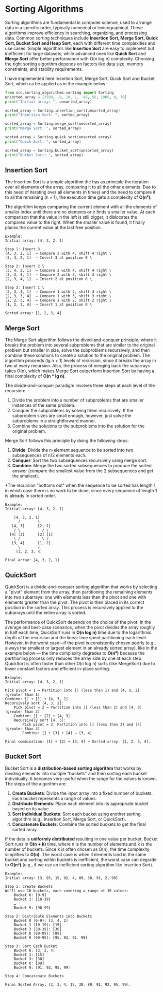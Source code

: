 # Sorting Algorithms

Sorting algorithms are fundamental in computer science, used to arrange data in a 
specific order, typically numerical or lexicographical. These algorithms improve 
efficiency in searching, organizing, and processing data. Common sorting techniques 
include **Insertion Sort, Merge Sort, Quick Sort, Bucket Sort and 
Heap Sort**, each with different time complexities and use cases. Simple algorithms 
like **Insertion Sort** are easy to implement but inefficient for large datasets, while 
advanced ones like **Quick Sort** and **Merge Sort** offer better performance with O(n log n)
complexity. Choosing the right sorting algorithm depends on factors like data size,
memory constraints, and stability requirements.

I have implemented here Insertion Sort, Merge Sort, Quick Sort and Bucket Sort, 
which ca be applied as in the example below:

```python
from src.sorting_algorithms.sorting import Sorting
unsorted_array = [3500, -8, 10, 1, -98, 56, 1000, 0, 70]
print("Initial array: ", unsorted_array)

sorted_array = Sorting.insertion_sort(unsorted_array)
print("Insertion Sort: ", sorted_array)

sorted_array = Sorting.merge_sort(unsorted_array)
print("Merge Sort: ", sorted_array)

sorted_array = Sorting.quick_sort(unsorted_array)
print("Quick Sort: ", sorted_array)

sorted_array = Sorting.bucket_sort(unsorted_array)
print("Bucket Sort: ", sorted_array)
```

## Insertion Sort
The Insertion Sort is a simple algorithm the has as principle the iteration over all elements
of the array, comparing it to all the other elements. Due to this need of iterating over
all elements (n times) and the need to compare it to all the remaining (n + 1), the 
execution time gets a complexity of **O(n²)**. 

The algorithm keeps comparing the current
element with all the elements of smaller index until there are no elements or ir finds a 
smaller value. At each comparison that the value in the left is still bigger, it dislocates
the compared value to the right. When the smaller value is found, it finally places the current
value at the last free position.

    Example:
    Initial array: [4, 3, 2, 1]

    Step 1: Insert 3 
    [4, 3, 2, 1]  → Compare 3 with 4, shift 4 right \
    [3, 4, 2, 1]  → Insert 3 at position 0 \
    
    Step 2: Insert 2 \
    [3, 4, 2, 1]  → Compare 2 with 4, shift 4 right \
    [3, 3, 4, 1]  → Compare 2 with 3, shift 3 right \
    [2, 3, 4, 1]  → Insert 2 at position 0 \
    
    Step 3: Insert 1 \
    [2, 3, 4, 1]  → Compare 1 with 4, shift 4 right \
    [2, 3, 3, 4]  → Compare 1 with 3, shift 3 right \
    [2, 2, 3, 4]  → Compare 1 with 2, shift 2 right \
    [1, 2, 3, 4]  → Insert 1 at position 0 \
    
    Sorted array: [1, 2, 3, 4]

## Merge Sort
The Merge Sort algorithm follows the dived-and-conquer principle, where it breaks
the problem into several subproblems that are similar to the original problem but
smaller in size, solve the subproblems recursively, and then combine these 
solutions to create a solution to the original problem. The algorithm proceeds (lg n + 1) 
levels of recursion, since it breaks the array in two at every recursion. Also, the process
of merging back the subarrays takes O(n), which makes Merge Sort outperform Insertion Sort 
by having a final complexity of **O(n * lg n)**.

The divide-and-conquer paradigm involves three steps at each level of the recursion:
1. Divide the problem into a number of subproblems that are smaller instances of the 
same problem.
2. Conquer the subproblems by solving them recursively. If the subproblem sizes 
are small enough, however, just solve the subproblems in a straightforward manner.
3. Combine the solutions to the subproblems into the solution for the original 
problem.

Merge Sort follows this principle by doing the following steps:
1. **Divide**: Divide the n-element sequence to be sorted into two subsequences 
of n/2 elements each.
2. **Conquer**: Sort the two subsequences recursively using merge sort.
3. **Combine**: Merge the two sorted subsequences to produce the sorted answer (compare
the smallest value from the 2 subsequences and get the smallest).

*The recursion “bottoms out” when the sequence to be sorted has length 1, in which
case there is no work to be done, since every sequence of length 1 is already in
sorted order.

    Example:
    Initial array: [4, 3, 2, 1]

        [4, 3, 2, 1]
          /        \
       [4, 3]      [2, 1]
        / \          / \
      [4] [3]      [2] [1] 
        \ /          \ /
       [3, 4]      [1, 2]
          \        /
         [1, 2, 3, 4]

    Final array: [4, 3, 2, 1]

## QuickSort

QuickSort is a divide-and-conquer sorting algorithm that works by selecting a "pivot" 
element from the array, then partitioning the remaining elements into two subarrays: 
one with elements less than the pivot and one with elements greater than the pivot. 
The pivot is then placed in its correct position in the sorted array. This process is 
recursively applied to the subarrays until the entire array is sorted.

The performance of QuickSort depends on the choice of the pivot. In the average and 
best-case scenarios, when the pivot divides the array roughly in half each time, QuickSort
runs in **O(n log n)** time due to the logarithmic depth of the recursion and the linear time
spent partitioning each level. However, in the worst case—if the pivot is consistently 
chosen poorly (e.g., always the smallest or largest element in an already sorted array),
like in the example below — the time complexity degrades to **O(n²)** because the 
partitioning process only reduces the array size by one at each step. QuickSort is often 
faster than other O(n log n) sorts (like MergeSort) due to lower constant factors and 
efficient in-place sorting.

    Example:
    Initial array: [4, 3, 2, 1]

    Pick pivot = 1 → Partition into [] (less than 1) and [4, 3, 2] (greater than 1)
    Combine: [] + [1] + [4, 3, 2]
    Recursively sort [4, 3, 2]:
        Pick pivot = 2 → Partition into [] (less than 2) and [4, 3] (greater than 2)
        Combine: [] + [2] + [4, 3]
        Recursively sort [4, 3]:
            Pick pivot = 3. Partition into [] (less than 3) and [4] (greater than 3)
            Combine: [] + [3] + [4] → [3, 4].

    Final combination: [1] + [2] + [3, 4] → Sorted array: [1, 2, 3, 4].

## Bucket Sort
Bucket Sort is a **distribution-based sorting algorithm** that works by dividing elements 
into multiple "buckets" and then sorting each bucket individually. It becomes very useful
when the range for the values is known. The steps of the algorithm are:
1. **Create Buckets**: Divide the input array into a fixed number of buckets. 
Each bucket represents a range of values.
2. **Distribute Elements**: Place each element into its appropriate bucket based on its value.
3. **Sort Individual Buckets**: Sort each bucket using another sorting algorithm 
(e.g., Insertion Sort, Merge Sort, or QuickSort).
4. **Concatenate Buckets**: Combine the sorted buckets to get the final sorted array.

If the data is **uniformly distributed** resulting in one value per bucket, Bucket Sort 
runs in **O(n + k)** time, where n is the number of elements and k is the number of buckets. Since k is often chosen as O(n), 
the time complexity simplifies to **O(n)**.
The worst case is when ll elements land in the same bucket and sorting within buckets 
is inefficient, the worst case can degrade to **O(n²)** 
(e.g., if we use an inefficient sorting algorithm like Insertion Sort).

    Example:
    Initial array: [3, 95, 15, 92, 4, 89, 30, 91, 2, 99]

    Step 1: Create Buckets
    We'll use 10 buckets, each covering a range of 10 values:
        Bucket 0: [0-9]
        Bucket 1: [10-19]
        …
        Bucket 9: [90-99]

    Step 2: Distribute Elements into Buckets
        Bucket 0 (0-9): [3, 4, 2]
        Bucket 1 (10-19): [15]
        Bucket 3 (30-39): [30]
        Bucket 8 (80-89): [89]
        Bucket 9 (90-99): [95, 92, 91, 99]

    Step 3: Sort Each Bucket
        Bucket 0: [2, 3, 4]
        Bucket 1: [15]
        Bucket 3: [30]
        Bucket 8: [89]
        Bucket 9: [91, 92, 95, 99]

    Step 4: Concatenate Buckets

    Final Sorted Array: [2, 3, 4, 15, 30, 89, 91, 92, 95, 99].